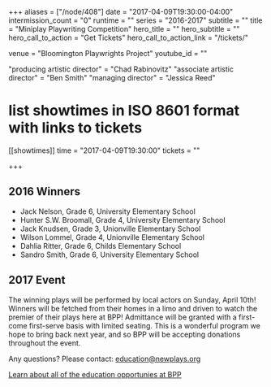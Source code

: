 +++
aliases = ["/node/408"]
date = "2017-04-09T19:30:00-04:00"
intermission_count = "0"
runtime = ""
series = "2016-2017"
subtitle = ""
title = "Miniplay Playwriting Competition"
hero_title = ""
hero_subtitle = ""
hero_call_to_action = "Get Tickets"
hero_call_to_action_link = "/tickets/"

venue = "Bloomington Playwrights Project"
youtube_id = ""

"producing artistic director" = "Chad Rabinovitz"
"associate artistic director" = "Ben Smith"
"managing director" = "Jessica Reed"

# list showtimes in ISO 8601 format with links to tickets
[[showtimes]]
    time = "2017-04-09T19:30:00"
    tickets = ""

+++

## 2016 Winners

* Jack Nelson, Grade 6, University Elementary School
* Hunter S.W. Broomall, Grade 4, University Elementary School
* Jack Knudsen, Grade 3, Unionville Elementary School
* Wilson Lommel, Grade 4, Unionville Elementary School
* Dahlia Ritter, Grade 6, Childs Elementary School
* Sandro Smith, Grade 6, University Elementary School

## 2017 Event

The winning plays will be performed by local actors on Sunday, April 10th! Winners will be fetched from their homes in a limo and driven to watch the premier of their plays here at BPP! Admittance will be granted with a first-come first-serve basis with limited seating. This is a wonderful program we hope to bring back next year, and so BPP will be accepting donations throughout the event.

Any questions? Please contact: <education@newplays.org>

[Learn about all of the education opportunies at BPP](/education/)
